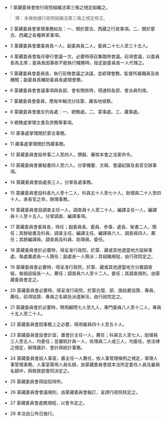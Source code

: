 * 1 蒙藏委員會依行政院組織法第三條之規定組織之。

> 釋：本條依據行政院組織法第三條之規定修正。

* 2 蒙藏委員會掌理事務如左：一、關於蒙古、西藏之行政事項。二、關於蒙古、西藏之各種興革事項。

* 3 蒙藏委員會置委員長一人，副委員長二人，委員二十七人至三十五人。

* 4 蒙藏委員會每月舉行會議一次，必要時得召集臨時會議。前項會議，以委員長為主席；委員長因事故不能執行職務時，指定副委員長一人代理之。

* 5 蒙藏委員會委員長，執行前條會議之決議，並綜理會務，監督所屬職員及各機關；副委員長輔助委員長處理會務。

* 6 蒙藏委員會會議事項與各部、會有關係時，得通知各部、會派員列席。

* 7 蒙藏委員會委員，應每年輪流分往蒙、藏各地視察。

* 8 蒙藏委員會置左列各處：一、總務處。二、蒙事處。三、藏事處。

* 9 總務處掌理文書及庶務等事項。

* 10 蒙事處掌理關於蒙古事務。

* 11 藏事處掌理關於西藏事務。

* 12 蒙藏委員會設參事二人至四人，撰擬、審核本會之法案命令。

* 13 蒙藏委員會置秘書四人至六人，分掌機要、文稿、會議紀錄及長官交辦事項。

* 14 蒙藏委員會設處長三人，分掌各處事務。

* 15 蒙藏委員會設科長九人至十二人，科員五十人至七十人，助理員二十人至四十人，承長官之命，辦理事務。

* 16 蒙藏委員會設調查主任一人，調查員十人至二十人，編譯主任一人，編譯員十人至十五人，分掌調查、編譯事項。

* 17 蒙藏委員會委員長，特任；副委員長、委員、參事、處長、秘書二人，簡任；其餘秘書及科長、調查主任、編譯主任、編譯員六人、調查員四人，薦任；其餘編譯員、調查員及科員、助理員，委任。

* 18 蒙藏委員會於必要時，得呈准行政院，於蒙、藏或其他適當地方設辦事處，每處置處長一人簡任；副處長一人簡派；其組織規程，由行政院定之。

* 19 蒙藏委員會必要時，得呈准行政院，於蒙、藏或其他適當地方分置調查組，每組設組長一人，薦任；調查員六人至十二人，委任；其調查規則，由蒙藏委員會定之。

* 20 蒙藏委員會必要時，得呈准行政院，於蒙古盟、部、旗設置協贊、專員，薦任。前項協贊、專員之名額及派遣辦法，由行政院定之。

* 21 蒙藏委員會於必要時，聘用顧問七人至九人，專門委員八人至十二人，專員十五人至二十人。

* 22 蒙藏委員會因事務上之必要，得用雇員四十人至五十人。

* 23 蒙藏委員會設會計室，置會計主任一人，薦任；科員五人至七人，助理員三人至五人，均委任；並置統計員一人，佐理員二人或三人，均委任，依法律之規定，辦理歲計、會計與統計事務。

* 24 蒙藏委員會設人事室，置主任一人薦任，依人事管理條例之規定，掌理人事管理事務。人事室需用人員名額，由蒙藏委員會就本法所定委任人員及雇員名額中，與銓敘部會同決定之。

* 25 蒙藏委員會得設招待所。

* 26 蒙藏委員會會議規則，由蒙藏委員會擬訂，呈請行政院核定之。

* 27 蒙藏委員會處務規程，以會令定之。

* 28 本法自公布日施行。

